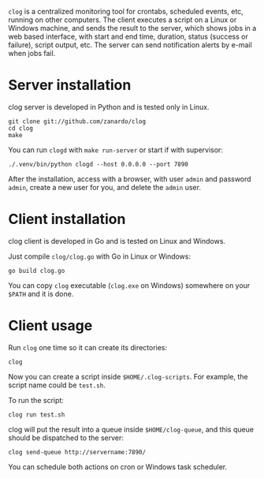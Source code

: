 `clog` is a centralized monitoring tool for crontabs, scheduled events, etc, running on other computers. The client executes a script on a Linux or Windows machine, and sends the result to the server, which shows jobs in a web based interface, with start and end time, duration, status (success or failure), script output, etc. The server can send notification alerts by e-mail when jobs fail.

# Server installation

clog server is developed in Python and is tested only in Linux.

    git clone git://github.com/zanardo/clog
    cd clog
    make

You can run `clogd` with `make run-server` or start if with supervisor:

    ./.venv/bin/python clogd --host 0.0.0.0 --port 7890

After the installation, access with a browser, with user `admin` and password `admin`, create a new user for you, and delete the `admin` user.

# Client installation

clog client is developed in Go and is tested on Linux and Windows.

Just compile `clog/clog.go` with Go in Linux or Windows:

    go build clog.go

You can copy `clog` executable (`clog.exe` on Windows) somewhere on your `$PATH` and it is done.

# Client usage

Run `clog` one time so it can create its directories:

    clog

Now you can create a script inside `$HOME/.clog-scripts`. For example, the script name could be `test.sh`.

To run the script:

    clog run test.sh

clog will put the result into a queue inside `$HOME/clog-queue`, and this queue should be dispatched to the server:

    clog send-queue http://servername:7890/

You can schedule both actions on cron or Windows task scheduler.